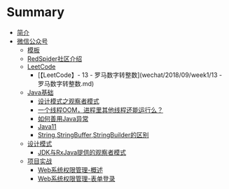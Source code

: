 # Summary

* [简介](README.md)
* [微信公众号]()
	* [模板](wechat/others/微信公众号模板.md)
	* [RedSpider社区介绍](wechat/others/RedSpider社区介绍.md)
	* [LeetCode]()
		* [【LeetCode】- 13 - 罗马数字转整数](wechat/2018/09/week1/13 - 罗马数字转整数.md)
	* [Java基础]()
		* [设计模式之观察者模式](wechat/2018/09/week1/设计模式之观察者模式.md)
		* [一个线程OOM，进程里其他线程还能运行么？](wechat/2018/09/week1/一个线程OOM，进程里其他线程还能运行么？.md)
		* [如何善用Java异常](wechat/2018/09/week2/如何善用Java异常.md)
		* [Java11](wechat/2018/09/week2/Java11.md)
		* [String,StringBuffer,StringBuilder的区别](wechat/2018/10/week1/String,StringBuffer,StringBuilder的区别.md)
	* [设计模式]()
		* [JDK与RxJava提供的观察者模式](wechat/2018/09/week1/JDK与RxJava提供的观察者模式.md)
	* [项目实战]()
		* [Web系统权限管理-概述](wechat/2018/09/week1/Web系统权限管理-概述.md)
		* [Web系统权限管理-表单登录](wechat/2018/09/week1/Web系统权限管理-表单登录.md)
			

